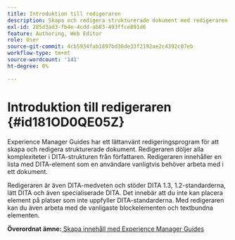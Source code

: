 ```yaml
---
title: Introduktion till redigeraren
description: Skapa och redigera strukturerade dokument med redigeraren. Lär dig arbeta med redigeraren enligt DITA-standarderna i Adobe Experience Manager Guides.
exl-id: 285d3ad3-fb4e-4cdd-ab83-493ffce891d6
feature: Authoring, Web Editor
role: User
source-git-commit: 4cb5934fab1897bd36de33f2192ae2c4392c07eb
workflow-type: tm+mt
source-wordcount: '141'
ht-degree: 0%

---
```


# Introduktion till redigeraren {#id181OD0QE05Z}

Experience Manager Guides har ett lättanvänt redigeringsprogram för att skapa och redigera strukturerade dokument. Redigeraren döljer alla komplexiteter i DITA-strukturen från författaren. Redigeraren innehåller en lista med DITA-element som en användare vanligtvis behöver arbeta med i ett dokument.

Redigeraren är även DITA-medveten och stöder DITA 1.3, 1.2-standarderna, lätt DITA och även specialiserade DITA. Det innebär att du inte kan placera element på platser som inte uppfyller DITA-standarderna. Med redigeraren kan du även arbeta med de vanligaste blockelementen och textbundna elementen.




**Överordnat ämne:**&#x200B;[&#x200B; Skapa innehåll med Experience Manager Guides](authoring-content-xml-doc.md)
